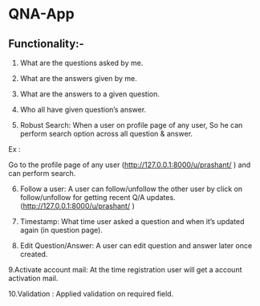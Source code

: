 # QNA-App

## Functionality:-


1. What are the questions asked by me.

2. What are the answers given by me.

3. What are the answers to a given question.

4. Who all have  given question’s answer.


5. Robust Search: When a user on profile page of any user, So he can perform search option across all question & answer.

Ex :

Go to the profile page of any user  (http://127.0.0.1:8000/u/prashant/  ) and can perform search.


6. Follow a user: A user can follow/unfollow the other user by click on follow/unfollow for getting recent Q/A updates. (http://127.0.0.1:8000/u/prashant/  )


7. Timestamp: What time user asked a question and when it’s updated again (in question page).


8. Edit Question/Answer: A user can edit question and answer later once created.


9.Activate account mail: At the time registration user will get a account activation mail.


10.Validation : Applied validation on required field.
